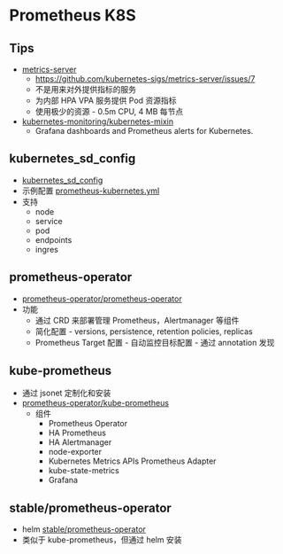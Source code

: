 # Prometheus K8S
## Tips
* [metrics-server](https://github.com/kubernetes-sigs/metrics-server)
  * https://github.com/kubernetes-sigs/metrics-server/issues/7
  * 不是用来对外提供指标的服务
  * 为内部 HPA VPA 服务提供 Pod 资源指标
  * 使用极少的资源 -  0.5m CPU, 4 MB 每节点
* [kubernetes-monitoring/kubernetes-mixin](https://github.com/kubernetes-monitoring/kubernetes-mixin)
  * Grafana dashboards and Prometheus alerts for Kubernetes.

## kubernetes_sd_config
* [kubernetes_sd_config](https://prometheus.io/docs/prometheus/latest/configuration/configuration/#kubernetes_sd_config)
* 示例配置 [prometheus-kubernetes.yml](https://github.com/prometheus/prometheus/blob/master/documentation/examples/prometheus-kubernetes.yml)
* 支持
  * node
  * service
  * pod
  * endpoints
  * ingres

## prometheus-operator
* [prometheus-operator/prometheus-operator](https://github.com/prometheus-operator/prometheus-operator)
* 功能
  * 通过 CRD 来部署管理 Prometheus，Alertmanager 等组件
  * 简化配置 - versions, persistence, retention policies, replicas 
  * Prometheus Target 配置 - 自动监控目标配置 - 通过 annotation 发现

## kube-prometheus
* 通过 jsonet 定制化和安装
* [prometheus-operator/kube-prometheus](https://github.com/prometheus-operator/kube-prometheus)
  * 组件
    * Prometheus Operator
    * HA Prometheus
    * HA Alertmanager
    * node-exporter
    * Kubernetes Metrics APIs Prometheus Adapter
    * kube-state-metrics
    * Grafana

## stable/prometheus-operator
* helm [stable/prometheus-operator](https://github.com/helm/charts/tree/master/stable/prometheus-operator)
* 类似于 kube-prometheus，但通过 helm 安装
